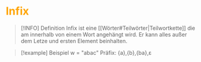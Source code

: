 # <font color = "orange">Infix</font>
>[!INFO] Definition
>Infix ist eine [[Wörter#Teilwörter|Teilwortkette]] die am innerhalb von einem Wort angehängt wird. 
>Er kann alles außer dem Letze und ersten Element beinhalten.

>[!example] Beispiel
>w = "abac"
>Präfix: {a},{b},{ba},ε

